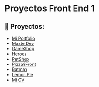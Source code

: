 
# Proyectos Front End 1

## 🚀 Proyectos:

<ul>
  <li><a href="https://giandonofrio.github.io/front-end-1/Portfolio/">Mi Portfolio</a></li>
  <li><a href="https://giandonofrio.github.io/front-end-1/MasterDev/">MasterDev</a></li>
  <li><a href="https://giandonofrio.github.io/front-end-1/GameShop/">GameShop</a></li>
  <li><a href="https://giandonofrio.github.io/front-end-1/Heroes/">Heroes</a></li>
  <li><a href="https://giandonofrio.github.io/front-end-1/petShop/">PetShop</a></li>
  <li><a href="https://giandonofrio.github.io/front-end-1/Pizza/">Pizza&Front</a></li>
  <li><a href="https://giandonofrio.github.io/front-end-1/Batman/">Batman</a></li>
  <li><a href="https://giandonofrio.github.io/front-end-1/Lemon_Pie/">Lemon Pie</a></li>
  <li><a href="https://giandonofrio.github.io/front-end-1/miCV/">Mi CV</a></li>
  </ul>
